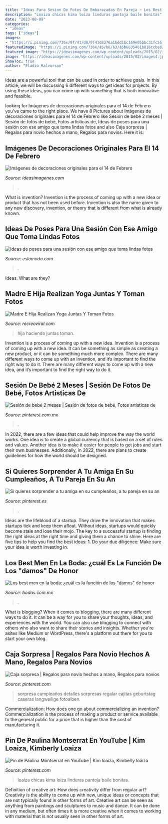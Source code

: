 ```yaml
---
title: "Ideas Para Sesion De Fotos De Embarazadas En Pareja ~ Los Best Men En La Boda: ¿cuál Es La Función De Los &quot;damos&quot; De Honor"
description: "Loaiza chicas kima loiza linduras pantoja baile bonitas"
date: "2023-08-09"
categories:
- "ideas"
tags: ["ideas"]
images:
- "https://i.pinimg.com/736x/9f/41/d8/9f41d8376a1bdd1bc169e05bbc31fc55.jpg"
featuredImage: "https://i.pinimg.com/736x/a5/b6/63/a5b6635461b816ccbe8347babd831e96.jpg"
featured_image: "https://ideasimagenes.com/wp-content/uploads/2015/02/images4.jpg"
image: "https://ideasimagenes.com/wp-content/uploads/2015/02/images4.jpg"
ShowToc: true
author: "Eladio Halvorson"
---
```



Ideas are a powerful tool that can be used in order to achieve goals. In this article, we will be discussing 6 different ways to get ideas for projects. By using these ideas, you can come up with something that is both innovative and feasible.

	

		
looking for Imágenes de decoraciones originales para el 14 de Febrero you've came to the right place. We have 8 Pictures about Imágenes de decoraciones originales para el 14 de Febrero like Sesión de bebé 2 meses | Sesión de fotos de bebé, Fotos artisticas de, Ideas de poses para una sesión con ese amigo que toma lindas fotos and also Caja sorpresa | Regalos para novio hechos a mano, Regalos para novios. Here it is:
		
    
## Imágenes De Decoraciones Originales Para El 14 De Febrero

<img loading=lazy src="https://ideasimagenes.com/wp-content/uploads/2015/02/images4.jpg" onerror="this.onerror=null;this.src='https://tse2.mm.bing.net/th?id=OIP.MEV4MrPMXttG_EuFrcF4bQAAAA&amp;pid=15.1';" alt="Imágenes de decoraciones originales para el 14 de Febrero">

_Source: ideasimagenes.com_

>. 

	

What is invention?
Invention is the process of coming up with a new idea or product that has not been used before. Invention is also the name given to any new discovery, invention, or theory that is different from what is already known.

    
## Ideas De Poses Para Una Sesión Con Ese Amigo Que Toma Lindas Fotos

<img loading=lazy src="https://eslamoda.com/wp-content/uploads/sites/2/2018/04/poses-increibles.jpg" onerror="this.onerror=null;this.src='https://tse3.mm.bing.net/th?id=OIP.O27PmWnFBMO2XHaYxozdPwHaLH&amp;pid=15.1';" alt="Ideas de poses para una sesión con ese amigo que toma lindas fotos">

_Source: eslamoda.com_

>. 

	

Ideas. What are they?

    
## Madre E Hija Realizan Yoga Juntas Y Toman Fotos

<img loading=lazy src="https://www.recreoviral.com/wp-content/uploads/2015/01/yoga.jpg" onerror="this.onerror=null;this.src='https://tse3.mm.bing.net/th?id=OIP.lXdxVVsm8P90AR4jgrRhyAHaD3&amp;pid=15.1';" alt="Madre E Hija Realizan Yoga Juntas Y Toman Fotos">

_Source: recreoviral.com_

>hija haciendo juntas toman. 

	

Invention is a process of coming up with a new idea.
Invention is a process of coming up with a new idea. It can be something as simple as creating a new product, or it can be something much more complex. There are many different ways to come up with an invention, and it’s important to find the right way to do it. There are many different ways to come up with a new idea, and it’s important to find the right way to do it.

    
## Sesión De Bebé 2 Meses | Sesión De Fotos De Bebé, Fotos Artisticas De

<img loading=lazy src="https://i.pinimg.com/736x/9f/41/d8/9f41d8376a1bdd1bc169e05bbc31fc55.jpg" onerror="this.onerror=null;this.src='https://tse4.mm.bing.net/th?id=OIP.zOFcdaUiOfj9f3yvBpp1DQHaLG&amp;pid=15.1';" alt="Sesión de bebé 2 meses | Sesión de fotos de bebé, Fotos artisticas de">

_Source: pinterest.com.mx_

>. 

	

In 2022, there are a few ideas that could help improve the way the world works. One idea is to create a global currency that is based on a set of rules and values. Another idea is to make it easier for people to get jobs and start their own businesses. Additionally, in 2022, there are plans to create guidelines for how the world should be designed.

    
## Si Quieres Sorprender A Tu Amiga En Su Cumpleaños, A Tu Pareja En Su An

<img loading=lazy src="https://i.pinimg.com/736x/c6/cb/22/c6cb228764527331119902d1f5305410.jpg" onerror="this.onerror=null;this.src='https://tse3.mm.bing.net/th?id=OIP.ZHLZwXX9mL7nBVSm57KCdQHaNl&amp;pid=15.1';" alt="Si quieres sorprender a tu amiga en su cumpleaños, a tu pareja en su an">

_Source: pinterest.es_

>. 

	

Ideas are the lifeblood of a startup. They drive the innovation that makes startups tick and keep them afloat. Without ideas, startups would quickly become stale and lose their mojo. The key to a successful startup is finding the right ideas at the right time and giving them a chance to shine. Here are five tips to help you find the best ideas: 1. Do your due diligence: Make sure your idea is worth investing in.

    
## Los Best Men En La Boda: ¿cuál Es La Función De Los &quot;damos&quot; De Honor

<img loading=lazy src="https://cdn0.bodas.com.mx/img_r_467607/7/0/6/7/t30_5_467607.jpg" onerror="this.onerror=null;this.src='https://tse3.mm.bing.net/th?id=OIP.RE6yrf7--YIq7nbeLyM-pQHaE8&amp;pid=15.1';" alt="Los best men en la boda: ¿cuál es la función de los &quot;damos&quot; de honor">

_Source: bodas.com.mx_

>. 

	

What is blogging?
When it comes to blogging, there are many different ways to do it. It can be a way for you to share your thoughts, ideas, and experiences with the world. You can also use blogging to connect with others who also want to share their stories and insights. Whether you're asites like Medium or WordPress, there's a platform out there for you to start your own blog.

    
## Caja Sorpresa | Regalos Para Novio Hechos A Mano, Regalos Para Novios

<img loading=lazy src="https://i.pinimg.com/736x/d3/04/47/d304472d8cdbf51b0ad95d8767e913f7.jpg" onerror="this.onerror=null;this.src='https://tse4.mm.bing.net/th?id=OIP.RN8sacUaw4oyaC8GCDB0jwHaML&amp;pid=15.1';" alt="Caja sorpresa | Regalos para novio hechos a mano, Regalos para novios">

_Source: pinterest.com_

>sorpresa cumpleaños detalles sorpresas regalar cajitas geburtstag caseras langweilige fotoalben. 

	

Commercialization: How does one go about commercializing an invention?
Commercialization is the process of making a product or service available to the general public for a price that is higher than the cost of manufacturing it.

    
## Pin De Paulina Montserrat En YouTube | Kim Loaiza, Kimberly Loaiza

<img loading=lazy src="https://i.pinimg.com/736x/a5/b6/63/a5b6635461b816ccbe8347babd831e96.jpg" onerror="this.onerror=null;this.src='https://tse4.mm.bing.net/th?id=OIP.8WXBfiP0sO3kvwBo5f-vdwHaM2&amp;pid=15.1';" alt="Pin de Paulina Montserrat en YouTube | Kim loaiza, Kimberly loaiza">

_Source: pinterest.com_

>loaiza chicas kima loiza linduras pantoja baile bonitas. 

	

Definition of creative art: How does creativity differ from regular art?
Creativity is the ability to come up with new, unique ideas or concepts that are not typically found in other forms of art. Creative art can be seen as anything from paintings and sculptures to music and dance. It can be done in any medium, but often times it is more creative when it comes to working with material that is not usually seen in other forms of art.

